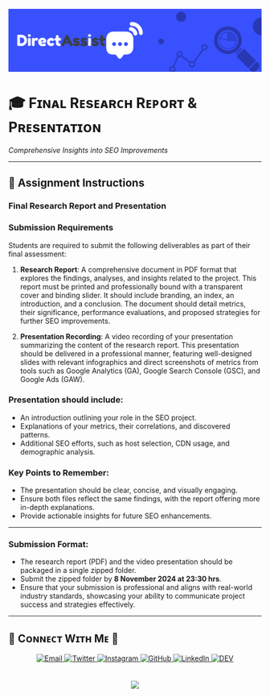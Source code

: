 <!-- Banner -->

![Research Report Banner](./banner.png)

<!-- Header Name -->

# 🎓 Fɪɴᴀʟ Rᴇsᴇᴀʀᴄʜ Rᴇᴘᴏʀᴛ & Pʀᴇsᴇɴᴛᴀᴛɪᴏɴ

_Comprehensive Insights into SEO Improvements_

---

## 📄 Assignment Instructions

### Final Research Report and Presentation

### Submission Requirements

Students are required to submit the following deliverables as part of their final assessment:

1. **Research Report**: A comprehensive document in PDF format that explores the findings, analyses, and insights related to the project. This report must be printed and professionally bound with a transparent cover and binding slider. It should include branding, an index, an introduction, and a conclusion. The document should detail metrics, their significance, performance evaluations, and proposed strategies for further SEO improvements.

2. **Presentation Recording**: A video recording of your presentation summarizing the content of the research report. This presentation should be delivered in a professional manner, featuring well-designed slides with relevant infographics and direct screenshots of metrics from tools such as Google Analytics (GA), Google Search Console (GSC), and Google Ads (GAW).

### Presentation should include:

- An introduction outlining your role in the SEO project.
- Explanations of your metrics, their correlations, and discovered patterns.
- Additional SEO efforts, such as host selection, CDN usage, and demographic analysis.

### Key Points to Remember:

- The presentation should be clear, concise, and visually engaging.
- Ensure both files reflect the same findings, with the report offering more in-depth explanations.
- Provide actionable insights for future SEO enhancements.

---

### Submission Format:

- The research report (PDF) and the video presentation should be packaged in a single zipped folder.
- Submit the zipped folder by **8 November 2024 at 23:30 hrs**.
- Ensure that your submission is professional and aligns with real-world industry standards, showcasing your ability to communicate project success and strategies effectively.

---

<!-- Contact Section -->

## 🤝 Cᴏɴɴᴇᴄᴛ Wɪᴛʜ Mᴇ 🤝

<div align="center">
  <a href="mailto:your_email@example.com" target="_blank">
    <img src="./gmail.png" width=50 height=50 alt="Email" style="margin-bottom: 5px;" />
  </a>
  <a href="https://twitter.com/your_handle" target="_blank">
    <img src="./twitter.png" width=50 height=50 alt="Twitter" style="margin-bottom: 5px;" />
  </a>
  <a href="https://www.instagram.com/your_handle" target="_blank">
    <img src="./instagram.png" width=50 height=50 alt="Instagram" style="margin-bottom: 5px;" />
  </a>
  <a href="https://github.com/your_username" target="_blank">
    <img src="./github.png" width=50 height=50 alt="GitHub" style="margin-bottom: 5px;" />
  </a>
  <a href="https://www.linkedin.com/in/your_profile/" target="_blank">
    <img src="./linkedin.png" width=50 height=50 alt="LinkedIn" style="margin-bottom: 5px;" />
  </a>
  <a href="https://dev.to/your_handle" target="_blank">
    <img src="./dev_to.png" width=50 height=50 alt="DEV" style="margin-bottom: 5px;" />
  </a>
</div>
<br/>

<!-- Footer -->
<p align="center">
  <img src="https://capsule-render.vercel.app/api?type=waving&color=gradient&height=65&section=footer"/>
</p>
